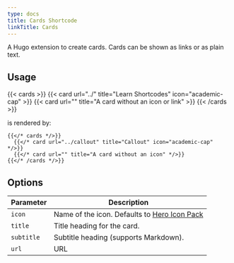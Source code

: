 ```yaml
---
type: docs
title: Cards Shortcode
linkTitle: Cards
---
```


A Hugo extension to create cards. Cards can be shown as links or as plain text.

## Usage

{{< cards >}}
  {{< card url="../" title="Learn Shortcodes" icon="academic-cap" >}}
  {{< card url="" title="A card without an icon or link" >}}
{{< /cards >}}

is rendered by:

```
{{</* cards */>}}
  {{</* card url="../callout" title="Callout" icon="academic-cap" */>}}
  {{</* card url="" title="A card without an icon" */>}}
{{</* /cards */>}}
```

## Options

| Parameter  | Description                                                            |
|------------|------------------------------------------------------------------------|
| `icon`     | Name of the icon. Defaults to [Hero Icon Pack](https://heroicons.com/) |
| `title`    | Title heading for the card.                                            |
| `subtitle` | Subtitle heading (supports Markdown).                                  |
| `url`      | URL                                                                    |
